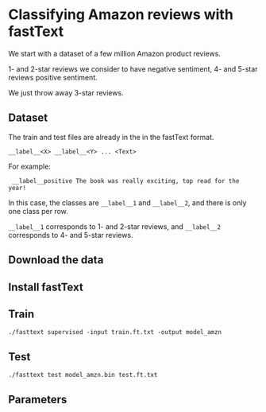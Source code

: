 # Classifying Amazon reviews with fastText

We start with a dataset of a few million Amazon product reviews.

1- and 2-star reviews we consider to have negative sentiment, 4- and 5-star reviews positive sentiment.

We just throw away 3-star reviews.


## Dataset

The train and test files are already in the in the fastText format.

`__label__<X> __label__<Y> ... <Text>`


For example:

` __label__positive The book was really exciting, top read for the year!`


In this case, the classes are `__label__1` and `__label__2`, and there is only one class per row.


`__label__1` corresponds to 1- and 2-star reviews, and `__label__2` corresponds to 4- and 5-star reviews. 


## Download the data


## Install fastText


## Train

```
./fasttext supervised -input train.ft.txt -output model_amzn
```

## Test

```
./fasttext test model_amzn.bin test.ft.txt
```

## Parameters

